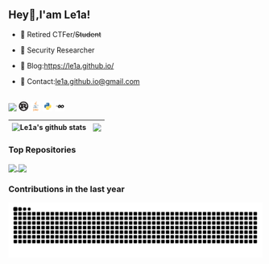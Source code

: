 ## Hey👋,I'am Le1a!

- 🌱 Retired CTFer/~~Student~~

- 🔭 Security Researcher

- 🍔 Blog:https://le1a.github.io/

- 💌 Contact:le1a.github.io@gmail.com

</br>
<img src="https://profile-counter.glitch.me/Le1a/count.svg" />
<code><img height="20" alt="rust" src="https://raw.githubusercontent.com/github/explore/80688e429a7d4ef2fca1e82350fe8e3517d3494d/topics/rust/rust.png"></code>
<code><img height="20" alt="java" src="https://raw.githubusercontent.com/github/explore/80688e429a7d4ef2fca1e82350fe8e3517d3494d/topics/java/java.png"></code>
<code><img height="20" alt="python" src="https://raw.githubusercontent.com/github/explore/80688e429a7d4ef2fca1e82350fe8e3517d3494d/topics/python/python.png"></code>
<code><img height="20" alt="golang" src="https://raw.githubusercontent.com/github/explore/80688e429a7d4ef2fca1e82350fe8e3517d3494d/topics/go/go.png"></code>  

| <img align="center" src="https://github-readme-stats.vercel.app/api?username=Le1a&show_icons=true&include_all_commits=true&theme=buefy&hide_border=true" alt="Le1a's github stats" /></a> | <img align="center" src="https://github-readme-stats.vercel.app/api/top-langs/?username=Le1a&layout=compact&theme=buefy&hide_border=true&exclude_repo=Le1a.github.io" /></a> 
| ------------- | ------------- |

### Top Repositories


<a href="https://github.com/Le1a/CVE-2023-33246">
  <img align="center" src="https://github-readme-stats.vercel.app/api/pin/?username=Le1a&repo=CVE-2023-33246&theme=buefy&show_icons=true&cache_seconds=1" />
</a>

<a href="https://github.com/Le1a/LokiPool">
  <img align="center" src="https://github-readme-stats.vercel.app/api/pin/?username=Le1a&repo=LokiPool&theme=buefy&show_icons=true&cache_seconds=1" />
</a>




### Contributions in the last year

![github contribution grid snake animation](https://github.com/Le1a/Le1a/blob/output/github-contribution-grid-snake-dark.svg?palette=github-dark)

